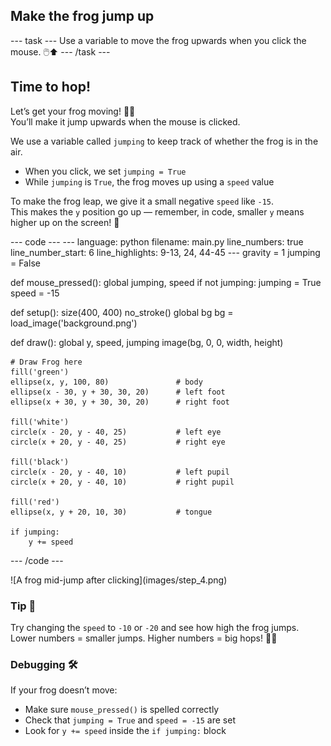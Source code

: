 <h2 class="c-project-heading--task">Make the frog jump up</h2>
--- task ---
Use a variable to move the frog upwards when you click the mouse. 🖱️⬆️
--- /task ---

<h2 class="c-project-heading--explainer">Time to hop!</h2>

Let’s get your frog moving! 🐸💨  
You’ll make it jump upwards when the mouse is clicked.

We use a variable called `jumping` to keep track of whether the frog is in the air.  
- When you click, we set `jumping = True`  
- While `jumping` is `True`, the frog moves up using a `speed` value

To make the frog leap, we give it a small negative `speed` like `-15`.  
This makes the `y` position go up — remember, in code, smaller `y` means higher up on the screen! 🎯

<div class="c-project-code">
--- code ---
---
language: python
filename: main.py
line_numbers: true
line_number_start: 6
line_highlights: 9-13, 24, 44-45
---
gravity = 1
jumping = False

def mouse_pressed():
    global jumping, speed
    if not jumping:
        jumping = True
        speed = -15


def setup():
    size(400, 400)
    no_stroke()
    global bg
    bg = load_image('background.png')


def draw():
    global y, speed, jumping
    image(bg, 0, 0, width, height)
    
    # Draw Frog here
    fill('green')
    ellipse(x, y, 100, 80)               # body
    ellipse(x - 30, y + 30, 30, 20)      # left foot
    ellipse(x + 30, y + 30, 30, 20)      # right foot

    fill('white')
    circle(x - 20, y - 40, 25)           # left eye
    circle(x + 20, y - 40, 25)           # right eye

    fill('black')
    circle(x - 20, y - 40, 10)           # left pupil
    circle(x + 20, y - 40, 10)           # right pupil

    fill('red')
    ellipse(x, y + 20, 10, 30)           # tongue

    if jumping:
        y += speed
--- /code ---
</div>

<div class="c-project-output">
![A frog mid-jump after clicking](images/step_4.png)
</div>

<div class="c-project-callout c-project-callout--tip">

### Tip 🧠

Try changing the `speed` to `-10` or `-20` and see how high the frog jumps. <br />
Lower numbers = smaller jumps. Higher numbers = big hops! 🐸🚀

</div>

<div class="c-project-callout c-project-callout--debug">

### Debugging 🛠️

If your frog doesn’t move:<br />
- Make sure `mouse_pressed()` is spelled correctly<br />
- Check that `jumping = True` and `speed = -15` are set<br />
- Look for `y += speed` inside the `if jumping:` block

</div>